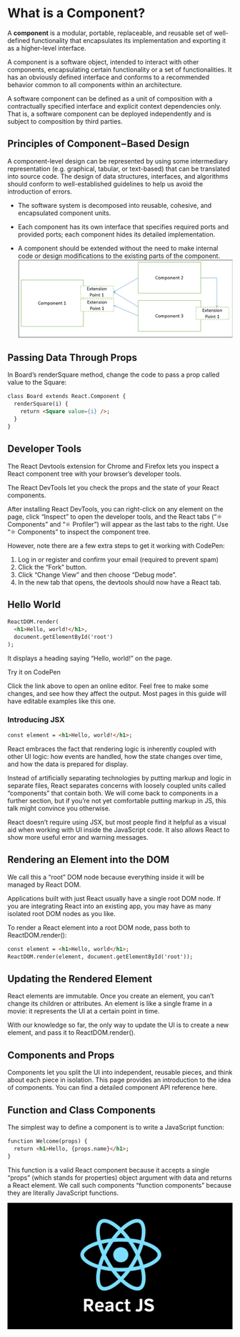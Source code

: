 # **What is a Component?**
A **component** is a modular, portable, replaceable, and reusable set of well-defined functionality that encapsulates its implementation and exporting it as a higher-level interface.

A component is a software object, intended to interact with other components, encapsulating certain functionality or a set of functionalities. It has an obviously defined interface and conforms to a recommended behavior common to all components within an architecture.

A software component can be defined as a unit of composition with a contractually specified interface and explicit context dependencies only. That is, a software component can be deployed independently and is subject to composition by third parties.
## **Principles of Component−Based Design**
A component-level design can be represented by using some intermediary representation (e.g. graphical, tabular, or text-based) that can be translated into source code. The design of data structures, interfaces, and algorithms should conform to well-established guidelines to help us avoid the introduction of errors.

- The software system is decomposed into reusable, cohesive, and encapsulated component units.

- Each component has its own interface that specifies required ports and provided ports; each component hides its detailed implementation.

- A component should be extended without the need to make internal code or design modifications to the existing parts of the component.
![Component-Level Design Guidelines](/301-pic/component.png)

## **Passing Data Through Props**
In Board’s renderSquare method, change the code to pass a prop called value to the Square:
```html
class Board extends React.Component {
  renderSquare(i) {
    return <Square value={i} />;
  }
}
```
## **Developer Tools**
The React Devtools extension for Chrome and Firefox lets you inspect a React component tree with your browser’s developer tools.

The React DevTools let you check the props and the state of your React components.

After installing React DevTools, you can right-click on any element on the page, click “Inspect” to open the developer tools, and the React tabs (“⚛️ Components” and “⚛️ Profiler”) will appear as the last tabs to the right. Use “⚛️ Components” to inspect the component tree.

However, note there are a few extra steps to get it working with CodePen:

1. Log in or register and confirm your email (required to prevent spam)
2. Click the “Fork” button.
3. Click “Change View” and then choose “Debug mode”.
4. In the new tab that opens, the devtools should now have a React tab.

## **Hello World**
```html
ReactDOM.render(
  <h1>Hello, world!</h1>,
  document.getElementById('root')
);
```
It displays a heading saying “Hello, world!” on the page.

Try it on CodePen

Click the link above to open an online editor. Feel free to make some changes, and see how they affect the output. Most pages in this guide will have editable examples like this one.

### **Introducing JSX**
```html
const element = <h1>Hello, world!</h1>;
```
React embraces the fact that rendering logic is inherently coupled with other UI logic: how events are handled, how the state changes over time, and how the data is prepared for display.

Instead of artificially separating technologies by putting markup and logic in separate files, React separates concerns with loosely coupled units called “components” that contain both. We will come back to components in a further section, but if you’re not yet comfortable putting markup in JS, this talk might convince you otherwise.

React doesn’t require using JSX, but most people find it helpful as a visual aid when working with UI inside the JavaScript code. It also allows React to show more useful error and warning messages.
## **Rendering an Element into the DOM**

We call this a “root” DOM node because everything inside it will be managed by React DOM.

Applications built with just React usually have a single root DOM node. If you are integrating React into an existing app, you may have as many isolated root DOM nodes as you like.

To render a React element into a root DOM node, pass both to ReactDOM.render():

```html
const element = <h1>Hello, world</h1>;
ReactDOM.render(element, document.getElementById('root'));
```
## **Updating the Rendered Element**
React elements are immutable. Once you create an element, you can’t change its children or attributes. An element is like a single frame in a movie: it represents the UI at a certain point in time.

With our knowledge so far, the only way to update the UI is to create a new element, and pass it to ReactDOM.render().

## **Components and Props**
Components let you split the UI into independent, reusable pieces, and think about each piece in isolation. This page provides an introduction to the idea of components. You can find a detailed component API reference here.

## **Function and Class Components**
The simplest way to define a component is to write a JavaScript function:

```html
function Welcome(props) {
  return <h1>Hello, {props.name}</h1>;
}
```
This function is a valid React component because it accepts a single “props” (which stands for properties) object argument with data and returns a React element. We call such components “function components” because they are literally JavaScript functions.

![React](/301-pic/reactjs.png)







